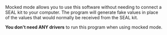 <p>Mocked mode allows you to use this software without needing to connect a SEAL kit to your computer.  The program will generate fake values in place of the values that would normally be received from the SEAL kit.<p>

<b>You don't need ANY drivers</b> to run this program when using mocked mode.
